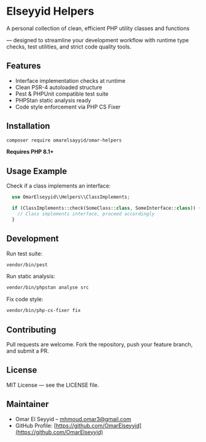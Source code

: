 # Elseyyid Helpers

A personal collection of clean, efficient PHP utility classes and functions 

— designed to streamline your development workflow with runtime type checks, test utilities, and strict code quality tools.

## Features
- Interface implementation checks at runtime
- Clean PSR-4 autoloaded structure
- Pest & PHPUnit compatible test suite
- PHPStan static analysis ready
- Code style enforcement via PHP CS Fixer

## Installation
```bash
composer require omarelsayyid/omar-helpers
```
**Requires PHP 8.1+**

## Usage Example
Check if a class implements an interface:
```php
  use OmarElseyyid\\Helpers\\ClassImplements;

  if (ClassImplements::check(SomeClass::class, SomeInterface::class)) {
    // Class implements interface, proceed accordingly
  }
```
  
## Development
Run test suite:
```bash
vendor/bin/pest
```
Run static analysis:
```bash
vendor/bin/phpstan analyse src
```
Fix code style:
```bash
vendor/bin/php-cs-fixer fix
```

## Contributing
Pull requests are welcome. Fork the repository, push your feature branch, and submit a PR.

## License
MIT License — see the LICENSE file.

## Maintainer
- Omar El Seyyid – mhmoud.omar3@gmail.com
- GitHub Profile: [https://github.com/OmarElseyyid](https://github.com/OmarElseyyid)
